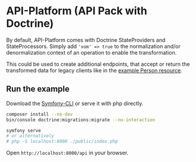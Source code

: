 # API-Platform (API Pack with Doctrine)

By default, API-Platform comes with Doctrine StateProviders and StateProcessors.
Simply add `'vom' => true` to the normalization and/or denormalization context of an operation to enable the transformation.

This could be used to create additional endpoints, that accept or return the transformed data for legacy clients like in the [example Person resource](./src/Entity/Person.php). 

## Run the example

Download the [Symfony-CLI](https://symfony.com/download) or serve it with php directly.

```bash
composer install --no-dev
bin/console doctrine:migrations:migrate --no-interaction

symfony serve
# or alternatively
# php -S localhost:8000 ./public/index.php
```

Open `http://localhost:8000/api` in your browser.
